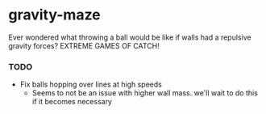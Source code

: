 # gravity-maze

Ever wondered what throwing a ball would be like if walls had a repulsive
gravity forces?
EXTREME GAMES OF CATCH!


### TODO

  - Fix balls hopping over lines at high speeds
    - Seems to not be an issue with higher wall mass.
    we'll wait to do this if it becomes necessary
